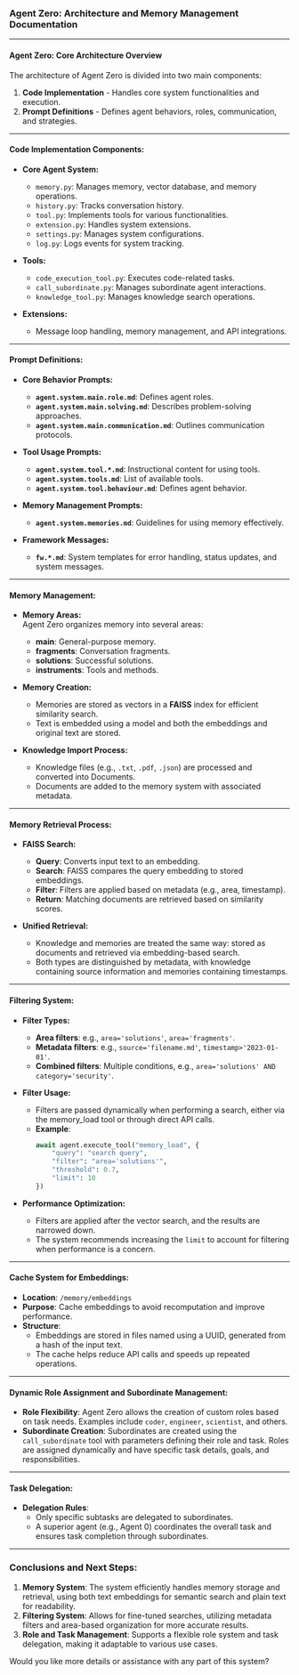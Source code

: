 ### Agent Zero: Architecture and Memory Management Documentation

---

#### **Agent Zero: Core Architecture Overview**

The architecture of Agent Zero is divided into two main components:
1. **Code Implementation** - Handles core system functionalities and execution.
2. **Prompt Definitions** - Defines agent behaviors, roles, communication, and strategies.

---

#### **Code Implementation Components:**
- **Core Agent System:**  
  - `memory.py`: Manages memory, vector database, and memory operations.  
  - `history.py`: Tracks conversation history.
  - `tool.py`: Implements tools for various functionalities.
  - `extension.py`: Handles system extensions.
  - `settings.py`: Manages system configurations.
  - `log.py`: Logs events for system tracking.

- **Tools:**  
  - `code_execution_tool.py`: Executes code-related tasks.
  - `call_subordinate.py`: Manages subordinate agent interactions.
  - `knowledge_tool.py`: Manages knowledge search operations.

- **Extensions:**  
  - Message loop handling, memory management, and API integrations.

---

#### **Prompt Definitions:**
- **Core Behavior Prompts:**
  - **`agent.system.main.role.md`**: Defines agent roles.
  - **`agent.system.main.solving.md`**: Describes problem-solving approaches.
  - **`agent.system.main.communication.md`**: Outlines communication protocols.

- **Tool Usage Prompts:**
  - **`agent.system.tool.*.md`**: Instructional content for using tools.
  - **`agent.system.tools.md`**: List of available tools.
  - **`agent.system.tool.behaviour.md`**: Defines agent behavior.

- **Memory Management Prompts:**
  - **`agent.system.memories.md`**: Guidelines for using memory effectively.

- **Framework Messages:**
  - **`fw.*.md`**: System templates for error handling, status updates, and system messages.

---

#### **Memory Management:**
- **Memory Areas:**  
  Agent Zero organizes memory into several areas:
  - **main**: General-purpose memory.
  - **fragments**: Conversation fragments.
  - **solutions**: Successful solutions.
  - **instruments**: Tools and methods.

- **Memory Creation:**
  - Memories are stored as vectors in a **FAISS** index for efficient similarity search.
  - Text is embedded using a model and both the embeddings and original text are stored.

- **Knowledge Import Process:**
  - Knowledge files (e.g., `.txt`, `.pdf`, `.json`) are processed and converted into Documents.
  - Documents are added to the memory system with associated metadata.

---

#### **Memory Retrieval Process:**
- **FAISS Search:**
  - **Query**: Converts input text to an embedding.
  - **Search**: FAISS compares the query embedding to stored embeddings.
  - **Filter**: Filters are applied based on metadata (e.g., area, timestamp).
  - **Return**: Matching documents are retrieved based on similarity scores.

- **Unified Retrieval:**
  - Knowledge and memories are treated the same way: stored as documents and retrieved via embedding-based search.
  - Both types are distinguished by metadata, with knowledge containing source information and memories containing timestamps.

---

#### **Filtering System:**
- **Filter Types:**
  - **Area filters**: e.g., `area='solutions'`, `area='fragments'`.
  - **Metadata filters**: e.g., `source='filename.md'`, `timestamp>'2023-01-01'`.
  - **Combined filters**: Multiple conditions, e.g., `area='solutions' AND category='security'`.

- **Filter Usage:**
  - Filters are passed dynamically when performing a search, either via the memory_load tool or through direct API calls.
  - **Example**:
    ```python
    await agent.execute_tool("memory_load", {
        "query": "search query",
        "filter": "area='solutions'",
        "threshold": 0.7,
        "limit": 10
    })
    ```

- **Performance Optimization:**
  - Filters are applied after the vector search, and the results are narrowed down. 
  - The system recommends increasing the `limit` to account for filtering when performance is a concern.

---

#### **Cache System for Embeddings:**
- **Location**: `/memory/embeddings`
- **Purpose**: Cache embeddings to avoid recomputation and improve performance.
- **Structure**:
  - Embeddings are stored in files named using a UUID, generated from a hash of the input text.
  - The cache helps reduce API calls and speeds up repeated operations.

---

#### **Dynamic Role Assignment and Subordinate Management:**
- **Role Flexibility**: Agent Zero allows the creation of custom roles based on task needs. Examples include `coder`, `engineer`, `scientist`, and others.
- **Subordinate Creation**: Subordinates are created using the `call_subordinate` tool with parameters defining their role and task. Roles are assigned dynamically and have specific task details, goals, and responsibilities.

---

#### **Task Delegation:**
- **Delegation Rules**: 
  - Only specific subtasks are delegated to subordinates.
  - A superior agent (e.g., Agent 0) coordinates the overall task and ensures task completion through subordinates.

---

### **Conclusions and Next Steps:**
1. **Memory System**: The system efficiently handles memory storage and retrieval, using both text embeddings for semantic search and plain text for readability.
2. **Filtering System**: Allows for fine-tuned searches, utilizing metadata filters and area-based organization for more accurate results.
3. **Role and Task Management**: Supports a flexible role system and task delegation, making it adaptable to various use cases.

Would you like more details or assistance with any part of this system?